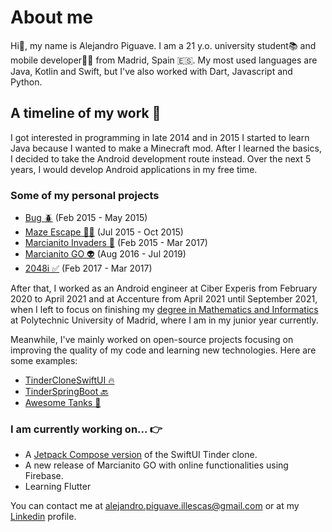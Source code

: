 # About me

Hi👋, my name is Alejandro Piguave. I am a 21 y.o. university student📚 and mobile developer👨‍💻 from Madrid, Spain 🇪🇸. My most used languages are Java, Kotlin and Swift, but I've also worked with Dart, Javascript and Python.

## A timeline of my work 💼
I got interested in programming in late 2014 and in 2015 I started to learn Java because I wanted to make a Minecraft mod. After I learned the basics, I decided to take the Android development route instead. Over the next 5 years, I would develop Android applications in my free time. 
### Some of my personal projects
* [Bug 🪲](https://play.google.com/store/apps/details?id=com.electribolt.bug&hl=es&gl=US) (Feb 2015 - May 2015)
* [Maze Escape 🏃‍♂️](https://play.google.com/store/apps/details?id=com.electribolt.mazescape&hl=es&gl=US) (Jul 2015 - Oct 2015)
* [Marcianito Invaders 👾](https://play.google.com/store/apps/details?id=com.electribolt.marcianito&hl=es&gl=US) (Feb 2015 - Mar 2017)
* [Marcianito GO 👽](https://play.google.com/store/apps/details?id=com.alexpi.marcianitogo&hl=es&gl=US) (Aug 2016 - Jul 2019)
* [2048i ✅](https://play.google.com/store/apps/details?id=com.alexpi.game2048&hl=es&gl=US) (Feb 2017 - Mar 2017)

After that, I worked as an Android engineer at Ciber Experis from February 2020 to April 2021 and at Accenture from April 2021 until September 2021, when I left to focus on finishing my [degree in Mathematics and Informatics](https://www.fi.upm.es/?id=gradomatematicasinformatica&idioma=english) at Polytechnic University of Madrid, where I am in my junior year currently. 

Meanwhile, I've mainly worked on open-source projects focusing on improving the quality of my code and learning new technologies. Here are some examples:

* [TinderCloneSwiftUI 🔥](https://github.com/alejandro-piguave/TinderCloneSwiftUI)
* [TinderSpringBoot 🔙](https://github.com/alejandro-piguave/TinderBackendSpringBoot)
* [Awesome Tanks 🔫](https://github.com/alejandro-piguave/AwesomeTanks)

### I am currently working on... 👉
* A [Jetpack Compose version](https://github.com/alejandro-piguave/TinderCloneCompose) of the SwiftUI Tinder clone.
* A new release of Marcianito GO with online functionalities using Firebase.
* Learning Flutter

You can contact me at alejandro.piguave.illescas@gmail.com or at my [Linkedin](https://www.linkedin.com/in/alejandro-piguave-007619192/) profile.

